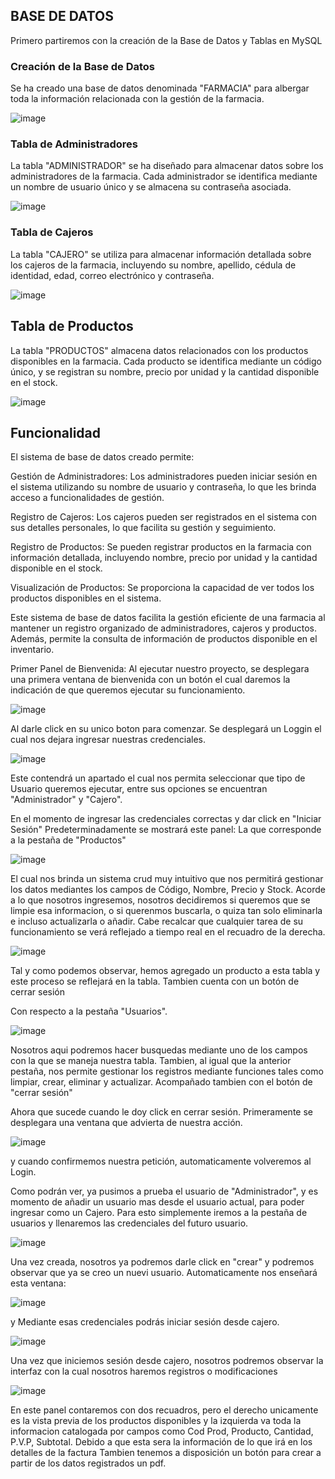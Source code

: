 ## BASE DE DATOS
Primero partiremos con la creación de la Base de Datos y Tablas en MySQL

### Creación de la Base de Datos

Se ha creado una base de datos denominada "FARMACIA" para albergar toda la información relacionada con la gestión de la farmacia.

![image](https://github.com/Paulesh5/Farmacia/assets/139184732/143d3c79-d33c-4316-afee-e854f81db369)
 
### Tabla de Administradores

La tabla "ADMINISTRADOR" se ha diseñado para almacenar datos sobre los administradores de la farmacia. Cada administrador se identifica mediante un nombre de usuario único y se almacena su contraseña asociada.

![image](https://github.com/Paulesh5/Farmacia/assets/139184732/89bfdbef-aa7a-43a3-8988-7177cd5ac9b1)


### Tabla de Cajeros

La tabla "CAJERO" se utiliza para almacenar información detallada sobre los cajeros de la farmacia, incluyendo su nombre, apellido, cédula de identidad, edad, correo electrónico y contraseña.

![image](https://github.com/Paulesh5/Farmacia/assets/139184732/192815eb-6e96-4b50-b338-3f829df6209f)


## Tabla de Productos

La tabla "PRODUCTOS" almacena datos relacionados con los productos disponibles en la farmacia. Cada producto se identifica mediante un código único, y se registran su nombre, precio por unidad y la cantidad disponible en el stock.

![image](https://github.com/Paulesh5/Farmacia/assets/139184732/f3aaaac7-0e16-461f-ae33-6b060b868cb5)


## Funcionalidad

El sistema de base de datos creado permite:

Gestión de Administradores: Los administradores pueden iniciar sesión en el sistema utilizando su nombre de usuario y contraseña, lo que les brinda acceso a funcionalidades de gestión.

Registro de Cajeros: Los cajeros pueden ser registrados en el sistema con sus detalles personales, lo que facilita su gestión y seguimiento.

Registro de Productos: Se pueden registrar productos en la farmacia con información detallada, incluyendo nombre, precio por unidad y la cantidad disponible en el stock.

Visualización de Productos: Se proporciona la capacidad de ver todos los productos disponibles en el sistema.

Este sistema de base de datos facilita la gestión eficiente de una farmacia al mantener un registro organizado de administradores, cajeros y productos. Además, permite la consulta de información de productos disponible en el inventario.



Primer Panel de Bienvenida:
Al ejecutar nuestro proyecto, se desplegara una primera ventana de bienvenida con un botón el cual daremos la indicación de que queremos ejecutar su funcionamiento.

![image](https://github.com/Paulesh5/Farmacia/assets/139184732/15d1c6e9-7e1f-4444-949d-7ea9b0faebe5)

Al darle click en su unico boton para comenzar. Se desplegará un Loggin el cual nos dejara ingresar nuestras credenciales.

![image](https://github.com/Paulesh5/Farmacia/assets/139184732/8659bc4f-8067-4708-9efb-7b0d8545c6dc)

Este contendrá un apartado el cual nos permita seleccionar que tipo de Usuario queremos ejecutar, entre sus opciones se encuentran "Administrador" y "Cajero".

En el momento de ingresar las credenciales correctas y dar click en "Iniciar Sesión"
Predeterminadamente se mostrará este panel:
La que corresponde a la pestaña de "Productos"

![image](https://github.com/Paulesh5/Farmacia/assets/139184732/fd12ff79-2224-426c-a10d-e3e54547cb9d)

El cual nos brinda un sistema crud muy intuitivo que nos permitirá gestionar los datos mediantes los campos de Código, Nombre, Precio y Stock. Acorde a lo que nosotros ingresemos, nosotros decidiremos si queremos que se limpie esa informacion, o si querenmos buscarla, o quiza tan solo eliminarla e incluso actualizarla o añadir.
Cabe recalcar que cualquier tarea de su funcionamiento se verá reflejado a tiempo real en el recuadro de la derecha.

![image](https://github.com/Paulesh5/Farmacia/assets/139184732/26bc8f9c-2d8b-4da1-a3eb-afe3417db9a7)

Tal y como podemos observar, hemos agregado un producto a esta tabla y este proceso se reflejará en la tabla. Tambien cuenta con un botón de cerrar sesión

Con respecto a la pestaña "Usuarios".

![image](https://github.com/Paulesh5/Farmacia/assets/139184732/a7d9080a-e994-45f4-8e44-1156798011bd)

Nosotros aqui podremos hacer busquedas mediante uno de los campos con la que se maneja nuestra tabla.
Tambien, al igual que la anterior pestaña, nos permite gestionar los registros mediante funciones tales como limpiar, crear, eliminar y actualizar.
Acompañado tambien con el botón de "cerrar sesión"


Ahora que sucede cuando le doy click en cerrar sesión.
Primeramente se desplegara una ventana que advierta de nuestra acción.

![image](https://github.com/Paulesh5/Farmacia/assets/139184732/b104b1e3-c181-4c6f-8a55-e669ec798fd2)

y cuando confirmemos nuestra petición, automaticamente volveremos al Login.

Como podrán ver, ya pusimos a prueba el usuario de "Administrador", y es momento de añadir un usuario mas desde el usuario actual, para poder ingresar como un Cajero.
Para esto simplemente iremos a la pestaña de usuarios y llenaremos las credenciales del futuro usuario.

![image](https://github.com/Paulesh5/Farmacia/assets/139184732/da94240a-6571-4f0c-a740-e0a4b310aadf)

Una vez creada, nosotros ya podremos darle click en "crear" y podremos observar que ya se creo un nuevi usuario.
Automaticamente nos enseñará esta ventana:

![image](https://github.com/Paulesh5/Farmacia/assets/139184732/8fae2288-b1b8-475b-a4ce-bf352e374c12)

y Mediante esas credenciales podrás iniciar sesión desde cajero.

![image](https://github.com/Paulesh5/Farmacia/assets/139184732/6b264c93-36c4-4635-9cc9-cef5317b9488)

Una vez que iniciemos sesión desde cajero, nosotros podremos observar la interfaz con la cual nosotros haremos registros o modificaciones

![image](https://github.com/Paulesh5/Farmacia/assets/139184732/b7951475-1d8e-4c09-888f-948342685961)


En este panel contaremos con dos recuadros, pero el derecho unicamente es la vista previa de los productos disponibles y la izquierda va toda la informacion catalogada por campos como Cod Prod, Producto, Cantidad, P.V.P, Subtotal. Debido a que esta sera la información de lo que irá en los detalles de la factura
Tambien tenemos a disposición un botón para crear a partir de los datos registrados un pdf.







